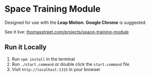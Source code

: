 # Space Training Module

Designed for use with the **Leap Motion**.  **Google Chrome** is suggested.

See it live: [thomasstreet.com/projects/space-training-module](thomasstreet.com/projects/space-training-module)

## Run it Locally

1. Run `npm install` in the terminal
2. Run `./start.command` or double click the `start.command` file
3. Visit `http://localhost:1315` in your browser
